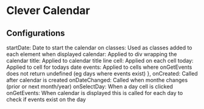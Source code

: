 # Clever Calendar

## Configurations
startDate: Date to start the calendar on
classes: Used as classes added to each element when displayed
    calendar: Applied to div wrapping the calendar
    title: Applied to calendar title line 
    cell: Applied on each cell
    today: Applied to cell for todays date
    events: Applied to cells where onGetEvents does not return undefined (eg days where events exist)
},
onCreated: Called after calendar is created
onDateChanged: Called when monthe changes (prior or next month/year)
onSelectDay: When a day cell is clicked
onGetEvents: When calendar is displayed this is called for each day to check if events exist on the day